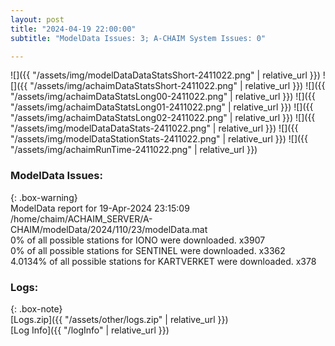 ```yaml
---
layout: post
title: "2024-04-19 22:00:00"
subtitle: "ModelData Issues: 3; A-CHAIM System Issues: 0"

---
```


![]({{ "/assets/img/modelDataDataStatsShort-2411022.png" | relative_url }})
![]({{ "/assets/img/achaimDataStatsShort-2411022.png" | relative_url }})
![]({{ "/assets/img/achaimDataStatsLong00-2411022.png" | relative_url }})
![]({{ "/assets/img/achaimDataStatsLong01-2411022.png" | relative_url }})
![]({{ "/assets/img/achaimDataStatsLong02-2411022.png" | relative_url }})
![]({{ "/assets/img/modelDataDataStats-2411022.png" | relative_url }})
![]({{ "/assets/img/modelDataStationStats-2411022.png" | relative_url }})
![]({{ "/assets/img/achaimRunTime-2411022.png" | relative_url }})


### ModelData Issues:  
  
{: .box-warning}  
 ModelData report for 19-Apr-2024 23:15:09   
 /home/chaim/ACHAIM_SERVER/A-CHAIM/modelData/2024/110/23/modelData.mat   
 0% of all possible stations for IONO were downloaded. x3907   
 0% of all possible stations for SENTINEL were downloaded. x3362   
 4.0134% of all possible stations for KARTVERKET were downloaded. x378   
  


### Logs:  
  
{: .box-note}  
[Logs.zip]({{ "/assets/other/logs.zip" | relative_url }})  
[Log Info]({{ "/logInfo" | relative_url }})  
